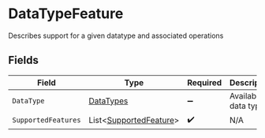 # DataTypeFeature

Describes support for a given datatype and associated operations


## Fields

| Field                                                             | Type                                                              | Required                                                          | Description                                                       | Example                                                           |
| ----------------------------------------------------------------- | ----------------------------------------------------------------- | ----------------------------------------------------------------- | ----------------------------------------------------------------- | ----------------------------------------------------------------- |
| `DataType`                                                        | [DataTypes](../../Models/Shared/DataTypes.md)                     | :heavy_minus_sign:                                                | Available data types                                              | invoices                                                          |
| `SupportedFeatures`                                               | List<[SupportedFeature](../../Models/Shared/SupportedFeature.md)> | :heavy_check_mark:                                                | N/A                                                               |                                                                   |